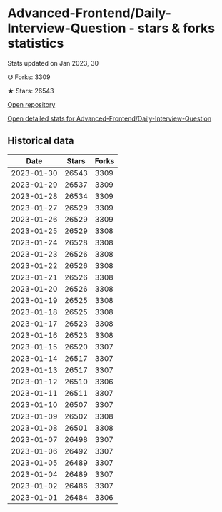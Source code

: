 # Advanced-Frontend/Daily-Interview-Question - stars & forks statistics

Stats updated on Jan 2023, 30

☋ Forks: 3309

★ Stars: 26543

[Open repository](https://github.com/Advanced-Frontend/Daily-Interview-Question)

[Open detailed stats for Advanced-Frontend/Daily-Interview-Question](https://reviewgithub.com/rep/Advanced-Frontend/Daily-Interview-Question)

## Historical data
| Date | Stars | Forks |
|------|-------|-------|
| 2023-01-30 | 26543 | 3309 | 
| 2023-01-29 | 26537 | 3309 | 
| 2023-01-28 | 26534 | 3309 | 
| 2023-01-27 | 26529 | 3309 | 
| 2023-01-26 | 26529 | 3309 | 
| 2023-01-25 | 26529 | 3308 | 
| 2023-01-24 | 26528 | 3308 | 
| 2023-01-23 | 26526 | 3308 | 
| 2023-01-22 | 26526 | 3308 | 
| 2023-01-21 | 26526 | 3308 | 
| 2023-01-20 | 26526 | 3308 | 
| 2023-01-19 | 26525 | 3308 | 
| 2023-01-18 | 26525 | 3308 | 
| 2023-01-17 | 26523 | 3308 | 
| 2023-01-16 | 26523 | 3308 | 
| 2023-01-15 | 26520 | 3307 | 
| 2023-01-14 | 26517 | 3307 | 
| 2023-01-13 | 26517 | 3307 | 
| 2023-01-12 | 26510 | 3306 | 
| 2023-01-11 | 26511 | 3307 | 
| 2023-01-10 | 26507 | 3307 | 
| 2023-01-09 | 26502 | 3308 | 
| 2023-01-08 | 26501 | 3308 | 
| 2023-01-07 | 26498 | 3307 | 
| 2023-01-06 | 26492 | 3307 | 
| 2023-01-05 | 26489 | 3307 | 
| 2023-01-04 | 26489 | 3307 | 
| 2023-01-02 | 26486 | 3307 | 
| 2023-01-01 | 26484 | 3306 | 

